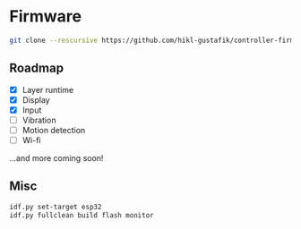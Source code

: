 # Firmware

```bash
git clone --rescursive https://github.com/hikl-gustafik/controller-firmware.git
```

## Roadmap

- [X] Layer runtime
- [X] Display
- [X] Input
- [ ] Vibration
- [ ] Motion detection
- [ ] Wi-fi

...and more coming soon!

## Misc

```bash
idf.py set-target esp32
idf.py fullclean build flash monitor
```
